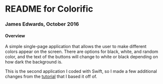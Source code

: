 # README for Colorific

### James Edwards, October 2016

#### Overview

A simple single-page application that allows the user to make different colors appear on the screen. There are options for black, white, and random color, and the text of the buttons will change to white or black depending on how dark the background is. 

This is the second application I coded with Swift, so I made a few additional changes from the [tutorial](https://code.tutsplus.com/tutorials/ios-from-scratch-with-swift-creating-your-first-ios-application--cms-25152) that I based it off of.
